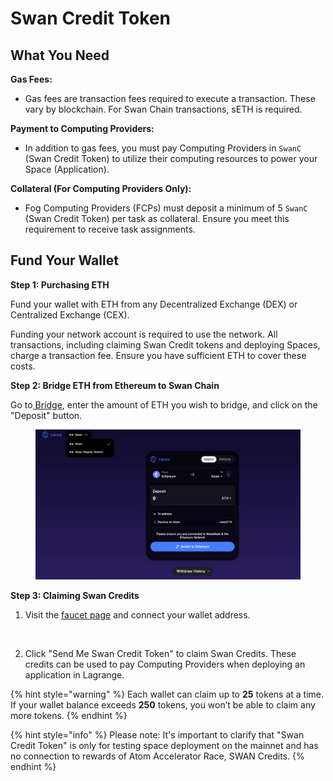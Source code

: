 # Swan Credit Token

## What You Need

**Gas Fees:**

* Gas fees are transaction fees required to execute a transaction. These vary by blockchain. For Swan Chain transactions, sETH is required.

**Payment to Computing Providers:**

* In addition to gas fees, you must pay Computing Providers in `SwanC` (Swan Credit Token)  to utilize their computing resources to power your Space (Application).

**Collateral (For Computing Providers Only):**

* Fog Computing Providers (FCPs) must deposit a minimum of 5 `SwanC` (Swan Credit Token) per task as collateral. Ensure you meet this requirement to receive task assignments.

## Fund Your Wallet

**Step 1: Purchasing ETH**

Fund your wallet with ETH from any Decentralized Exchange (DEX) or Centralized Exchange (CEX).&#x20;

Funding your network account is required to use the network. All transactions, including claiming Swan Credit tokens and deploying Spaces, charge a transaction fee. Ensure you have sufficient ETH to cover these costs.

**Step 2: Bridge ETH from Ethereum to Swan Chain**

Go to[ Bridge](https://bridge.swanchain.io/), enter the amount of ETH you wish to bridge, and click on the "Deposit" button.

<figure><img src="../../.gitbook/assets/image (176).png" alt=""><figcaption></figcaption></figure>

**Step 3: Claiming Swan Credits**

1. Visit the [faucet page](https://faucet.swanchain.io/) and connect your wallet address.

<figure><img src="https://lh7-us.googleusercontent.com/docsz/AD_4nXfCUdtwVfvRsRfCyjt-OCtNzQk2PjbBKacqZ46Xgu0JhzearM7u_HkRWZcAs7YRQcK7m4avS_mlQDsnsuq1FKadeAuKuusBKZ3n_bcmPNk8e4lAA6m-kWy-o2eteamQd4TPcdZvAELsDqiBLu1e_yobUWY?key=PP4_jHREiRWUOtX6TLIS5g" alt=""><figcaption></figcaption></figure>

2. Click "Send Me Swan Credit Token" to claim Swan Credits. These credits can be used to pay Computing Providers when deploying an application in Lagrange.

{% hint style="warning" %}
Each wallet can claim up to **25** tokens at a time. If your wallet balance exceeds **250** tokens, you won’t be able to claim any more tokens.
{% endhint %}

{% hint style="info" %}
Please note: It's important to clarify that "Swan Credit Token" is only for testing space deployment on the mainnet and has no connection to rewards of Atom Accelerator Race, SWAN Credits.
{% endhint %}
